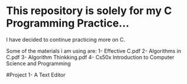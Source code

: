 # This repository is solely for my C Programming Practice...
I have decided to continue practicing more on C.

Some of the materials i am using are:
1- Effective C.pdf
2- Algorithms in C.pdf
3- Algorithm Thinkking.pdf
4- Cs50x Introduction to Computer Science and Programming

#Project
1- A Text Editor
